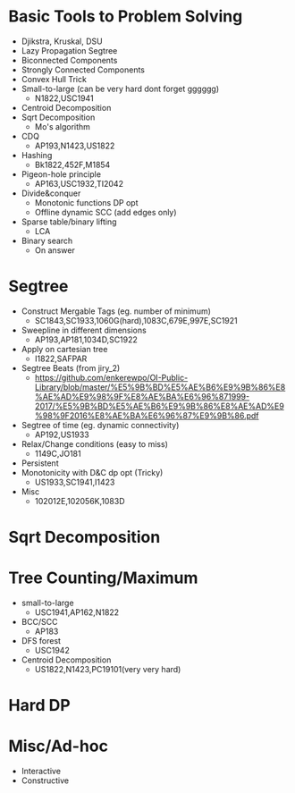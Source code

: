 # Basic Tools to Problem Solving
 * Djikstra, Kruskal, DSU
 * Lazy Propagation Segtree
 * Biconnected Components
 * Strongly Connected Components
 * Convex Hull Trick
 * Small-to-large (can be very hard dont forget gggggg)
   * N1822,USC1941
 * Centroid Decomposition
 * Sqrt Decomposition
   * Mo's algorithm
 * CDQ
   * AP193,N1423,US1822
 * Hashing
   * Bk1822,452F,M1854
 * Pigeon-hole principle
   * AP163,USC1932,TI2042
 * Divide&conquer
   * Monotonic functions DP opt
   * Offline dynamic SCC (add edges only)
 * Sparse table/binary lifting
   * LCA
 * Binary search
   * On answer
 
# Segtree
* Construct Mergable Tags (eg. number of minimum)
  * SC1843,SC1933,1060G(hard),1083C,679E,997E,SC1921
* Sweepline in different dimensions
  * AP193,AP181,1034D,SC1922
* Apply on cartesian tree
  * I1822,SAFPAR
* Segtree Beats (from jiry_2)
  * https://github.com/enkerewpo/OI-Public-Library/blob/master/%E5%9B%BD%E5%AE%B6%E9%9B%86%E8%AE%AD%E9%98%9F%E8%AE%BA%E6%96%871999-2017/%E5%9B%BD%E5%AE%B6%E9%9B%86%E8%AE%AD%E9%98%9F2016%E8%AE%BA%E6%96%87%E9%9B%86.pdf
* Segtree of time (eg. dynamic connectivity)
  * AP192,US1933
* Relax/Change conditions (easy to miss)
  * 1149C,JO181
* Persistent
* Monotonicity with D&C dp opt (Tricky)
  * US1933,SC1941,I1423
* Misc
  * 102012E,102056K,1083D
  
# Sqrt Decomposition

# Tree Counting/Maximum
* small-to-large
  * USC1941,AP162,N1822
* BCC/SCC
  * AP183
* DFS forest
  * USC1942
* Centroid Decomposition
  * US1822,N1423,PC19101(very very hard)
# Hard DP

# Misc/Ad-hoc
* Interactive
* Constructive

